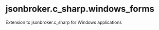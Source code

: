 jsonbroker.c_sharp.windows_forms
================================

Extension to jsonbroker.c_sharp for Windows applications
